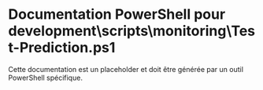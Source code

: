 # Documentation PowerShell pour development\scripts\monitoring\Test-Prediction.ps1

Cette documentation est un placeholder et doit être générée par un outil PowerShell spécifique.
